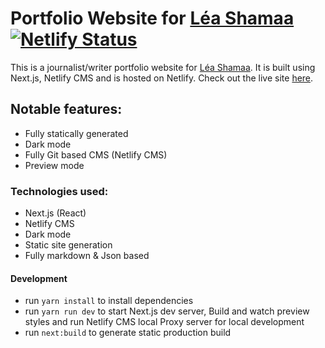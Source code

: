 # Portfolio Website for [Léa Shamaa](mailto:leacandle@gmail.com) [![Netlify Status](https://api.netlify.com/api/v1/badges/a0a28b66-169a-4500-82db-1ed5ae85f492/deploy-status)](https://app.netlify.com/sites/portfolio-lea/deploys)



This is a journalist/writer portfolio website for [Léa Shamaa](mailto:leacandle@gmail.com). 
It is built using Next.js, Netlify CMS and is hosted on Netlify. 
Check out the live site [here](https://leashamaa.nl/).

## Notable features:

- Fully statically generated
- Dark mode
- Fully Git based CMS (Netlify CMS)
- Preview mode

### Technologies used:

- Next.js (React)
- Netlify CMS
- Dark mode
- Static site generation
- Fully markdown & Json based

#### Development

- run `yarn install` to install dependencies
- run `yarn run dev` to start Next.js dev server, Build and watch preview styles and run Netlify CMS local Proxy server for local development
- run `next:build` to generate static production build
